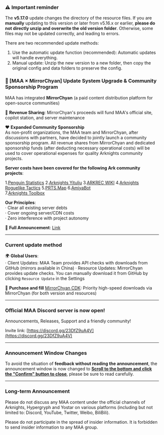 ### ⚠️ Important reminder

The **v5.17.0** update changes the directory of the resource files. If you are **manually** updating to this version or later from v5.16.x or earlier, **please do not directly unzip and overwrite the old version folder**. Otherwise, some files may not be updated correctly, and leading to errors.

There are two recommended update methods:
1. Use the automatic update function (recommended): Automatic updates will handle everything.
2. Manual update: Unzip the new version to a new folder, then copy the original config and data folders to preserve the config.

### 📢 [MAA × MirrorChyan] Update System Upgrade & Community Sponsorship Program

MAA has integrated **MirrorChyan** (a paid content distribution platform for open-source communities)

🤝 **Revenue Sharing**: MirrorChyan's proceeds will fund MAA's official site, copilot station, and server maintenance

❤️ **Expanded Community Sponsorship**  
As non-profit organizations, the MAA team and MirrorChyan, after discussions with partners, have decided to jointly launch a community sponsorship program. All revenue shares from MirrorChyan and dedicated sponsorship funds (after deducting necessary operational costs) will be used to cover operational expenses for quality Arknights community projects.

**Server costs have been covered for the following Ark community projects**:

1.[Penguin Statistics](https://penguin-stats.cn/)
2.[Arknights Yituliu](https://ark.yituliu.cn/)
3.[ARKREC WIKI](https://wiki.arkrec.com/)
4.[Arknights Roguelike Tactics](https://arkrog.com/)
5.[PRTS.Map](https://map.ark-nights.com/)
6.[AmiyaBot](https://www.amiyabot.com/)  
7.[Arknights Toolbox](https://arkntools.app/)

**Our Principles**:  
· Clear all existing server debts  
· Cover ongoing server/CDN costs  
· Zero interference with project autonomy

🔗 **Full Announcement**: [Link](https://github.com/MaaAssistantArknights/MaaAssistantArknights/issues/12328)

----

### Current update method

🌍 **Global Users**:  
· Client Updates: MAA Team provides API checks with downloads from GitHub (mirrors available in China)
· Resource Updates: MirrorChyan provides update checks. You can manually download it from GitHub by clicking `Resource Update` in the Settings

🔑 **Purchase and fill** [MirrorChyan CDK](https://mirrorchyan.com/?source=maa-anno-en): Priority high-speed downloads via MirrorChyan (for both version and resources)

----

### Official MAA Discord server is now open!

Announcements, Releases, Support and a friendly community!

Invite link: [https://discord.gg/23DfZ9uA4V](https://discord.gg/23DfZ9uA4V)

----

### Announcement Window Changes

To avoid the situation of **feedback without reading the announcement**, the announcement window is now changed to <u>**Scroll to the bottom and click the "Confirm" button to close**</u>, please be sure to read carefully.

----

### Long-term Announcement

Please do not discuss any MAA content under the official channels of Arknights, Hypergryph and Yostar on various platforms (including but not limited to: Discord, YouTube, Twitter, Weibo, BiliBili).

Please do not participate in the spread of insider information.
It is forbidden to send insider information to any MAA group.
